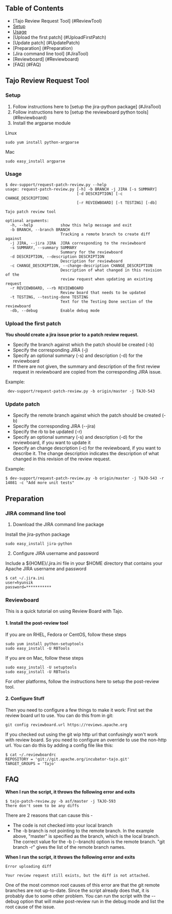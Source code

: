 <!--
  Licensed to the Apache Software Foundation (ASF) under one
  or more contributor license agreements.  See the NOTICE file
  distributed with this work for additional information
  regarding copyright ownership.  The ASF licenses this file
  to you under the Apache License, Version 2.0 (the
  "License"); you may not use this file except in compliance
  with the License.  You may obtain a copy of the License at

      http://www.apache.org/licenses/LICENSE-2.0

  Unless required by applicable law or agreed to in writing, software
  distributed under the License is distributed on an "AS IS" BASIS,
  WITHOUT WARRANTIES OR CONDITIONS OF ANY KIND, either express or implied.
  See the License for the specific language governing permissions and
  limitations under the License.
-->

## Table of Contents

* [Tajo Review Request Tool] (#ReviewTool)
 * [Setup](#Setup)
 * [Usage](#Usage)
 * [Upload the first patch] (#UploadFirstPatch)
 * [Update patch] (#UpdatePatch)
* [Preparation] (#Preparation)
 * [Jira command line tool] (#JiraTool)
 * [Reviewboard] (#Reviewboard)
* [FAQ] (#FAQ)

## <a name="ReviewTool"></a>Tajo Review Request Tool

### <a name="Setup"></a>Setup
 1. Follow instructions here to [setup the jira-python package] (#JiraTool)
 1. Follow instructions here to [setup the reviewboard python tools] (#Reviewboard)
 1. Install the argparse module
 
Linux

```
sudo yum install python-argparse
```

Mac

```
sudo easy_install argparse
```

### <a name="Usage"></a>Usage

```
$ dev-support/request-patch-review.py --help
usage: request-patch-review.py [-h] -b BRANCH -j JIRA [-s SUMMARY]
                               [-d DESCRIPTION] [-c CHANGE_DESCRIPTION]
                               [-r REVIEWBOARD] [-t TESTING] [-db]

Tajo patch review tool

optional arguments:
  -h, --help            show this help message and exit
  -b BRANCH, --branch BRANCH
                        Tracking a remote branch to create diff against
  -j JIRA, --jira JIRA  JIRA corresponding to the reviewboard
  -s SUMMARY, --summary SUMMARY
                        Summary for the reviewboard
  -d DESCRIPTION, --description DESCRIPTION
                        Description for reviewboard
  -c CHANGE_DESCRIPTION, --change-description CHANGE_DESCRIPTION
                        Description of what changed in this revision of the
                        review request when updating an existing request
  -r REVIEWBOARD, --rb REVIEWBOARD
                        Review board that needs to be updated
  -t TESTING, --testing-done TESTING
                        Text for the Testing Done section of the reviewboard
  -db, --debug          Enable debug mode
```

### <a name="UploadFirstPatch"></a> Upload the first patch
**You should create a jira issue prior to a patch review request.**

 * Specify the branch against which the patch should be created (-b)
 * Specify the corresponding JIRA (-j)
 * Specify an optional summary (-s) and description (-d) for the reviewboard
  * If there are not given, the summary and description of the first review request in reviewboard are copied from the corresponding JIRA issue.
 
Example:

```
 dev-support/request-patch-review.py -b origin/master -j TAJO-543
```

### <a name="UpdatePatch"></a>Update patch
 * Specify the remote branch against which the patch should be created (-b)
 * Specify the corresponding JIRA (--jira)
 * Specify the rb to be updated (-r)
 * Specify an optional summary (-s) and description (-d) for the reviewboard, if you want to update it
 * Specify an change description (-c) for the reviewboard, if you want to describe it. The change description indicates the description of what changed in this revision of the review request.
 
Example:

```
$ dev-support/request-patch-review.py -b origin/master -j TAJO-543 -r 14081 -c "Add more unit tests"
```

## Preparation
### <a name="JiraTool"></a>JIRA command line tool
 1. Download the JIRA command line package

Install the jira-python package

```
sudo easy_install jira-python
```

 2. Configure JIRA username and password
 
Include a ${HOME}/.jira.ini file in your $HOME directory that contains your Apache JIRA username and password

```
$ cat ~/.jira.ini
user=hyunsik
password=***********
```

### <a name="Reviewboard"></a>Reviewboard
This is a quick tutorial on using Review Board with Tajo.

#### 1. Install the post-review tool
If you are on RHEL, Fedora or CentOS, follow these steps

```
sudo yum install python-setuptools
sudo easy_install -U RBTools
```

If you are on Mac, follow these steps

```
sudo easy_install -U setuptools
sudo easy_install -U RBTools
```

For other platforms, follow the instructions here to setup the post-review tool.


#### 2. Configure Stuff
Then you need to configure a few things to make it work:
First set the review board url to use. You can do this from in git:

```
git config reviewboard.url https://reviews.apache.org
```

If you checked out using the git wip http url that confusingly won't work with review board. So you need to configure an override to use the non-http url. You can do this by adding a config file like this:

```
$ cat ~/.reviewboardrc
REPOSITORY = 'git://git.apache.org/incubator-tajo.git'
TARGET_GROUPS = 'Tajo'
```

## <a name="FAR"></a>FAQ
**When I run the script, it throws the following error and exits**

```
$ tajo-patch-review.py -b asf/master -j TAJO-593
There don't seem to be any diffs
```

There are 2 reasons that can cause this -
 * The code is not checked into your local branch
 * The -b branch is not pointing to the remote branch. In the example above, "master" is specified as the branch, which is the local branch. The correct value for the -b (--branch) option is the remote branch. "git branch -r" gives the list of the remote branch names.
 
**When I run the script, it throws the following error and exits**

```
Error uploading diff

Your review request still exists, but the diff is not attached.
```

One of the most common root causes of this error are that the git remote branches are not up-to-date. Since the script already does that, it is probably due to some other problem. You can run the script with the --debug option that will make post-review run in the debug mode and list the root cause of the issue.